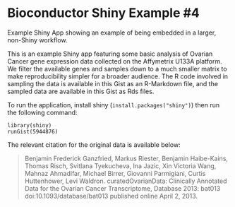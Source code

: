 Bioconductor Shiny Example #4
==============================

Example Shiny App showing an example of being embedded in a larger, non-Shiny workflow.

This is an example Shiny app featuring some basic analysis of Ovarian Cancer gene expression data collected on the Affymetrix U133A platform. We filter the available genes and samples down to a much smaller matrix to make reproducibility simpler for a broader audience. The R code involved in sampling the data is available in this Gist as an R-Markdown file, and the sampled data are available in this Gist as Rds files.

To run the application, install shiny (`install.packages("shiny")`) then run the following command:

    library(shiny)
    runGist(5944876)

The relevant citation for the original data is available below:

>  Benjamin Frederick Ganzfried, Markus Riester, Benjamin Haibe-Kains, Thomas
>  Risch, Svitlana Tyekucheva, Ina Jazic, Xin Victoria Wang, Mahnaz Ahmadifar,
>  Michael Birrer, Giovanni Parmigiani, Curtis Huttenhower, Levi Waldron.
>  curatedOvarianData: Clinically Annotated Data for the Ovarian Cancer
>  Transcriptome, Database 2013: bat013 doi:10.1093/database/bat013 published
>  online April 2, 2013.
